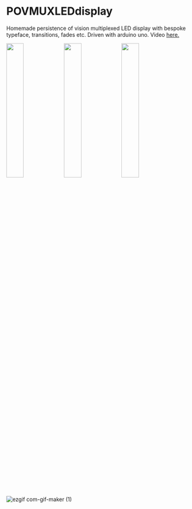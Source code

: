 # POVMUXLEDdisplay
Homemade persistence of vision multiplexed LED display with bespoke typeface, transitions, fades etc. Driven with arduino uno. 
Video <a href=https://youtu.be/xPoYy1xoMKs>here.</a>

<img src=https://user-images.githubusercontent.com/25584653/111912333-0842fa00-8a61-11eb-85fe-fad2f05a2923.jpg width=30% height=30%><img src=https://user-images.githubusercontent.com/25584653/111912335-0bd68100-8a61-11eb-92d2-ee15c6b4379b.jpg width=30% height=30%><img src=https://user-images.githubusercontent.com/25584653/111912361-24469b80-8a61-11eb-8330-4958c9ac15ef.jpg width=30% height=30%>


![ezgif com-gif-maker (1)](https://user-images.githubusercontent.com/25584653/111912922-ae8fff00-8a63-11eb-9f53-c1b928f20baf.gif)

